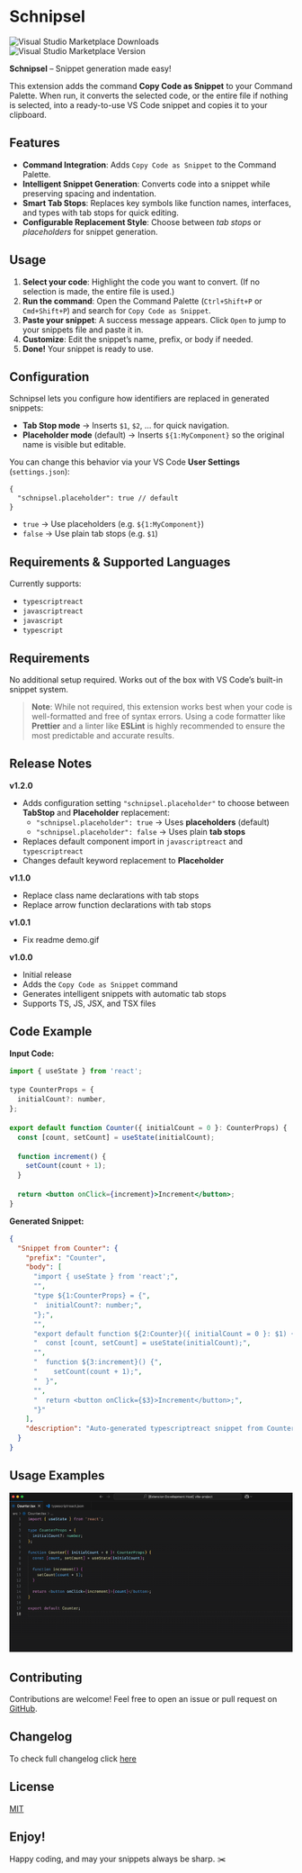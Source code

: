 # Schnipsel

![Visual Studio Marketplace Downloads] ![Visual Studio Marketplace Version]

**Schnipsel** – Snippet generation made easy!

This extension adds the command **Copy Code as Snippet** to your Command Palette. When run, it converts the selected code, or the entire file if nothing is selected, into a ready-to-use VS Code snippet and copies it to your clipboard.

## Features

- **Command Integration**: Adds `Copy Code as Snippet` to the Command Palette.
- **Intelligent Snippet Generation**: Converts code into a snippet while preserving spacing and indentation.
- **Smart Tab Stops**: Replaces key symbols like function names, interfaces, and types with tab stops for quick editing.
- **Configurable Replacement Style**: Choose between _tab stops_ or _placeholders_ for snippet generation.

## Usage

1. **Select your code**: Highlight the code you want to convert. (If no selection is made, the entire file is used.)
2. **Run the command**: Open the Command Palette (`Ctrl+Shift+P` or `Cmd+Shift+P`) and search for `Copy Code as Snippet`.
3. **Paste your snippet**: A success message appears. Click `Open` to jump to your snippets file and paste it in.
4. **Customize**: Edit the snippet’s name, prefix, or body if needed.
5. **Done!** Your snippet is ready to use.

## Configuration

Schnipsel lets you configure how identifiers are replaced in generated snippets:

- **Tab Stop mode** → Inserts `$1`, `$2`, … for quick navigation.
- **Placeholder mode** (default) → Inserts `${1:MyComponent}` so the original name is visible but editable.

You can change this behavior via your VS Code **User Settings** (`settings.json`):

```jsonc
{
  "schnipsel.placeholder": true // default
}
```

- `true` → Use placeholders (e.g. `${1:MyComponent}`)
- `false` → Use plain tab stops (e.g. `$1`)

## Requirements & Supported Languages

Currently supports:

- `typescriptreact`
- `javascriptreact`
- `javascript`
- `typescript`

## Requirements

No additional setup required. Works out of the box with VS Code’s built-in snippet system.

> **Note**: While not required, this extension works best when your code is well-formatted and free of syntax errors. Using a code formatter like **Prettier** and a linter like **ESLint** is highly recommended to ensure the most predictable and accurate results.

## Release Notes

**v1.2.0**

- Adds configuration setting `"schnipsel.placeholder"` to choose between **TabStop** and **Placeholder** replacement:
  - `"schnipsel.placeholder": true` → Uses **placeholders** (default)
  - `"schnipsel.placeholder": false` → Uses plain **tab stops**
- Replaces default component import in `javascriptreact` and `typescriptreact`
- Changes default keyword replacement to **Placeholder**

**v1.1.0**

- Replace class name declarations with tab stops
- Replace arrow function declarations with tab stops

**v1.0.1**

- Fix readme demo.gif

**v1.0.0**

- Initial release
- Adds the `Copy Code as Snippet` command
- Generates intelligent snippets with automatic tab stops
- Supports TS, JS, JSX, and TSX files

## Code Example

**Input Code:**

```jsx
import { useState } from 'react';

type CounterProps = {
  initialCount?: number,
};

export default function Counter({ initialCount = 0 }: CounterProps) {
  const [count, setCount] = useState(initialCount);

  function increment() {
    setCount(count + 1);
  }

  return <button onClick={increment}>Increment</button>;
}
```

**Generated Snippet:**

```json
{
  "Snippet from Counter": {
    "prefix": "Counter",
    "body": [
      "import { useState } from 'react';",
      "",
      "type ${1:CounterProps} = {",
      "  initialCount?: number;",
      "};",
      "",
      "export default function ${2:Counter}({ initialCount = 0 }: $1) {",
      "  const [count, setCount] = useState(initialCount);",
      "",
      "  function ${3:increment}() {",
      "    setCount(count + 1);",
      "  }",
      "",
      "  return <button onClick={$3}>Increment</button>;",
      "}"
    ],
    "description": "Auto-generated typescriptreact snippet from Counter"
  }
}
```

## Usage Examples

![Demo](https://raw.githubusercontent.com/bpetermann/vscode-schnipsel/main/resources/demo.gif)

## Contributing

Contributions are welcome! Feel free to open an issue or pull request on [GitHub](https://github.com/bpetermann/vscode-schnipsel).

## Changelog

To check full changelog click [here](https://github.com/bpetermann/vscode-schnipsel/blob/main/CHANGELOG.md)

## License

[MIT](https://github.com/bpetermann/vscode-schnipsel/blob/main/LICENSE)

## Enjoy!

Happy coding, and may your snippets always be sharp. ✂️

[Visual Studio Marketplace Downloads]: https://img.shields.io/visual-studio-marketplace/d/bpetermann.schnipsel
[Visual Studio Marketplace Version]: https://img.shields.io/visual-studio-marketplace/v/bpetermann.schnipsel
